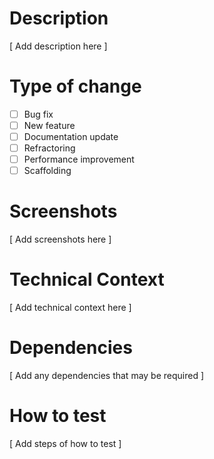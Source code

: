 # Description
[ Add description here ]

# Type of change
- [ ] Bug fix
- [ ] New feature
- [ ] Documentation update
- [ ] Refractoring
- [ ] Performance improvement
- [ ] Scaffolding

# Screenshots
[ Add screenshots here ]

# Technical Context
[ Add technical context here ]

# Dependencies
[ Add any dependencies that may be required ]

# How to test
[ Add steps of how to test ]